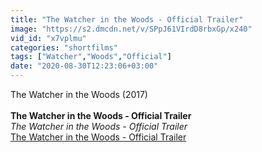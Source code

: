 ```yaml
---
title: "The Watcher in the Woods - Official Trailer"
image: "https://s2.dmcdn.net/v/SPpJ61VIrdD8rbxGp/x240"
vid_id: "x7vplmu"
categories: "shortfilms"
tags: ["Watcher","Woods","Official"]
date: "2020-08-30T12:23:06+03:00"
---
```

The Watcher in the Woods (2017)  <br><br><b>The Watcher in the Woods - Official Trailer</b><br> <i>The Watcher in the Woods - Official Trailer</i><br> <u>The Watcher in the Woods - Official Trailer</u>
